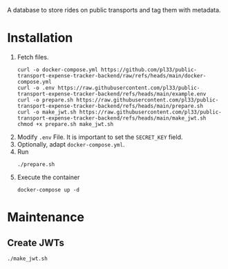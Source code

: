 A database to store rides on public transports and tag them with
metadata.

# Installation

1. Fetch files.
   ```shell
   curl -o docker-compose.yml https://github.com/pl33/public-transport-expense-tracker-backend/raw/refs/heads/main/docker-compose.yml
   curl -o .env https://raw.githubusercontent.com/pl33/public-transport-expense-tracker-backend/refs/heads/main/example.env
   curl -o prepare.sh https://raw.githubusercontent.com/pl33/public-transport-expense-tracker-backend/refs/heads/main/prepare.sh
   curl -o make_jwt.sh https://raw.githubusercontent.com/pl33/public-transport-expense-tracker-backend/refs/heads/main/make_jwt.sh
   chmod +x prepare.sh make_jwt.sh
   ```
2. Modify `.env` File. It is important to set the `SECRET_KEY` field.
3. Optionally, adapt `docker-compose.yml`.
4. Run
   ```shell
   ./prepare.sh
   ```
5. Execute the container
   ```shell
   docker-compose up -d
   ```
   
# Maintenance

## Create JWTs

```shell
./make_jwt.sh
```
